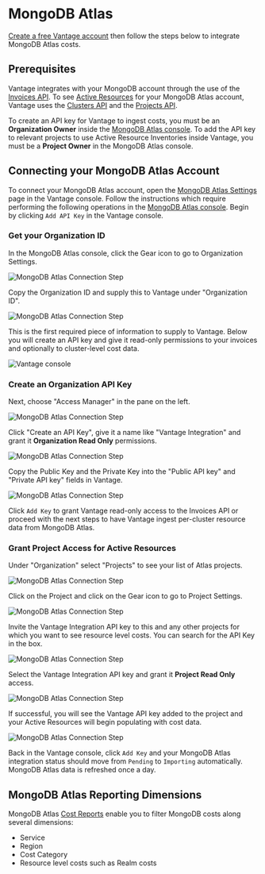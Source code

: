 # MongoDB Atlas

[Create a free Vantage account](https://console.vantage.sh/signup) then follow the steps below to integrate MongoDB Atlas costs.

## Prerequisites

Vantage integrates with your MongoDB account through the use of the [Invoices API](https://www.mongodb.com/docs/atlas/reference/api-resources-spec/#tag/Invoices). To see [Active Resources](/active_resources) for your MongoDB Atlas account, Vantage uses the [Clusters API](https://www.mongodb.com/docs/atlas/reference/api-resources-spec/#tag/Clusters) and the [Projects API](https://www.mongodb.com/docs/atlas/reference/api-resources-spec/#tag/Projects).

To create an API key for Vantage to ingest costs, you must be an **Organization Owner** inside the [MongoDB Atlas console](https://account.mongodb.com/account/login). To add the API key to relevant projects to use Active Resource Inventories inside Vantage, you must be a **Project Owner** in the MongoDB Atlas console.

## Connecting your MongoDB Atlas Account

To connect your MongoDB Atlas account, open the [MongoDB Atlas Settings](https://console.vantage.sh/settings/mongo) page in the Vantage console. Follow the instructions which require performing the following operations in the [MongoDB Atlas console](https://account.mongodb.com/account/login). Begin by clicking  `Add API Key` in the Vantage console.

### Get your Organization ID 

In the MongoDB Atlas console, click the Gear icon to go to Organization Settings.

![MongoDB Atlas Connection Step](/img/mongodb-open-setttings.png)

Copy the Organization ID and supply this to Vantage under "Organization ID".

![MongoDB Atlas Connection Step](/img/mongodb-get-organization-id.png)

This is the first required piece of information to supply to Vantage. Below you will create an API key and give it read-only permissions to your invoices and optionally to cluster-level cost data.

![Vantage console](/img/mongodb-vantage-console.png)

### Create an Organization API Key

Next, choose "Access Manager" in the pane on the left.

![MongoDB Atlas Connection Step](/img/mongodb-manage-access.png)

Click "Create an API Key", give it a name like "Vantage Integration" and grant it **Organization Read Only** permissions.

![MongoDB Atlas Connection Step](/img/mongodb-organization-read-only.png)

Copy the Public Key and the Private Key into the "Public API key" and "Private API key" fields in Vantage.

![MongoDB Atlas Connection Step](/img/mongodb-copy-api-key-private.png)

Click `Add Key` to grant Vantage read-only access to the Invoices API or proceed with the next steps to have Vantage ingest per-cluster resource data from MongoDB Atlas.

### Grant Project Access for Active Resources

Under "Organization" select "Projects" to see your list of Atlas projects.

![MongoDB Atlas Connection Step](/img/mongodb-projects.png)

Click on the Project and click on the Gear icon to go to Project Settings.

![MongoDB Atlas Connection Step](/img/mongodb-project-access.png)

Invite the Vantage Integration API key to this and any other projects for which you want to see resource level costs. You can search for the API Key in the box.

![MongoDB Atlas Connection Step](/img/mongodb-search-integration.png)

Select the Vantage Integration API key and grant it **Project Read Only** access.

![MongoDB Atlas Connection Step](/img/mongodb-project-read-only.png)

If successful, you will see the Vantage API key added to the project and your Active Resources will begin populating with cost data.

![MongoDB Atlas Connection Step](/img/mongodb-project-successful.png)

Back in the Vantage console, click `Add Key` and your MongoDB Atlas integration status should move from `Pending` to `Importing` automatically. MongoDB Atlas data is refreshed once a day. 

## MongoDB Atlas Reporting Dimensions

MongoDB Atlas [Cost Reports](/cost_reports/) enable you to filter MongoDB costs along several dimensions:

* Service
* Region
* Cost Category
* Resource level costs such as Realm costs
